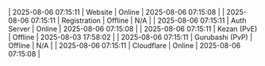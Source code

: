 | 2025-08-06 07:15:11 | Website | Online | 2025-08-06 07:15:08 |
| 2025-08-06 07:15:11 | Registration | Offline | N/A |
| 2025-08-06 07:15:11 | Auth Server | Online | 2025-08-06 07:15:08 |
| 2025-08-06 07:15:11 | Kezan (PvE) | Offline | 2025-08-03 17:58:02 |
| 2025-08-06 07:15:11 | Gurubashi (PvP) | Offline | N/A |
| 2025-08-06 07:15:11 | Cloudflare | Online | 2025-08-06 07:15:08 |
